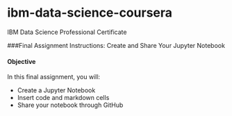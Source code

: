 # ibm-data-science-coursera
IBM Data Science Professional Certificate


###Final Assignment Instructions: Create and Share
Your Jupyter Notebook
#### Objective
In this final assignment, you will:
* Create a Jupyter Notebook
* Insert code and markdown cells
* Share your notebook through GitHub
